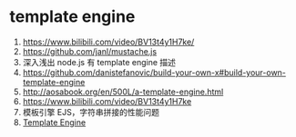 # template engine

1. https://www.bilibili.com/video/BV13t4y1H7ke/
1. https://github.com/janl/mustache.js
1. 深入浅出 node.js 有 template engine 描述
1. https://github.com/danistefanovic/build-your-own-x#build-your-own-template-engine
1. http://aosabook.org/en/500L/a-template-engine.html
1. https://www.bilibili.com/video/BV13t4y1H7ke
1. 模板引擎 EJS，字符串拼接的性能问题
1. [Template Engine](https://github.com/danistefanovic/build-your-own-x#build-your-own-template-engine)
